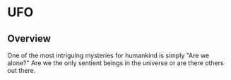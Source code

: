 # UFO

## Overview
One of the most intriguing mysteries for humankind is simply "Are we alone?" Are we the only sentient beings in the universe or are there others out there. 
